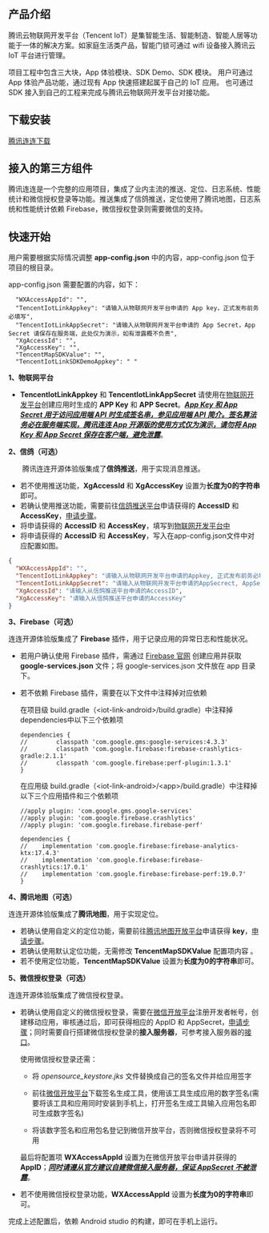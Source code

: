 ## 产品介绍

腾讯云物联网开发平台（Tencent IoT）是集智能生活、智能制造、智能人居等功能于一体的解决方案。如家庭生活类产品，智能门锁可通过 wifi 设备接入腾讯云 IoT 平台进行管理。

项目工程中包含三大块，App 体验模块、SDK Demo、SDK 模块。 用户可通过 App 体验产品功能，通过现有 App 快速搭建起属于自己的 IoT 应用。 也可通过 SDK 接入到自己的工程来完成与腾讯云物联网开发平台对接功能。

## 下载安装

[腾讯连连下载](https://github.com/tencentyun/iot-link-android/wiki/下载安装)

## 接入的第三方组件

腾讯连连是一个完整的应用项目，集成了业内主流的推送、定位、日志系统、性能统计和微信授权登录等功能。推送集成了信鸽推送，定位使用了腾讯地图，日志系统和性能统计依赖 Firebase，微信授权登录则需要微信的支持。

## 快速开始

用户需要根据实际情况调整 **app-config.json** 中的内容，app-config.json 位于项目的根目录。

app-config.json 需要配置的内容，如下：

```
  "WXAccessAppId": "",
  "TencentIotLinkAppkey": "请输入从物联网开发平台申请的 App key，正式发布前务必填写",
  "TencentIotLinkAppSecret": "请输入从物联网开发平台申请的 App Secret，App Secret 请保存在服务端，此处仅为演示，如有泄露概不负责",
  "XgAccessId": "",
  "XgAccessKey": "",
  "TencentMapSDKValue": "",
  "TencentIotLinkSDKDemoAppkey": " "
````

**1、物联网平台**

* **TencentIotLinkAppkey** 和 **TencentIotLinkAppSecret** 请使用在[物联网开发平台](https://cloud.tencent.com/product/iotexplorer)创建应用时生成的 **APP Key** 和 **APP Secret**。<u>***App Key 和 App Secret 用于访问应用端 API 时生成签名串，参见[应用端 API 简介](https://cloud.tencent.com/document/product/1081/40773)。签名算法务必在服务端实现，腾讯连连 App 开源版的使用方式仅为演示，请勿将 App Key 和 App Secret 保存在客户端，避免泄露***</u>。

**2、信鸽（可选）**

&emsp;&emsp;腾讯连连开源体验版集成了**信鸽推送**，用于实现消息推送。

* 若不使用推送功能，**XgAccessId** 和 **XgAccessKey**  设置为**长度为0的字符串**即可。
* 若确认使用推送功能，需要前往[信鸽推送平台](https://cloud.tencent.com/product/tpns?fromSource=gwzcw.2454256.2454256.2454256&utm_medium=cpc&utm_id=gwzcw.2454256.2454256.2454256)申请获得的 **AccessID** 和 **AccessKey**，[申请步骤](https://cloud.tencent.com/product/tpns/getting-started)。
*  将申请获得的 **AccessID** 和 **AccessKey**，填写到[物联网开发平台中](https://console.cloud.tencent.com/iotexplorer/project/prj-hwcjnzaa/app/list)
*  将申请获得的 **AccessID** 和 **AccessKey**，写入在app-config.json文件中对应配置如图。

```json
{
  "WXAccessAppId": "",
  "TencentIotLinkAppkey": "请输入从物联网开发平台申请的Appkey, 正式发布前务必填写",
  "TencentIotLinkAppSecret": "请输入从物联网开发平台申请的AppSecrect, AppSecrect请保存在服务端，此处仅为演示，如有泄露概不负责",
  "XgAccessId": "请输入从信鸽推送平台申请的AccessID",
  "XgAccessKey": "请输入从信鸽推送平台申请的AccessKey"
}
```

**3、Firebase（可选）**

连连开源体验版集成了 **Firebase** 插件，用于记录应用的异常日志和性能状况。

* 若用户确认使用 Firebase 插件，需通过 [Firebase 官网](https://firebase.google.cn/?hl=zh-cn) 创建应用并获取 **google-services.json** 文件；将 google-services.json 文件放在 app 目录下。
* 若不依赖 Firebase 插件，需要在以下文件中注释掉对应依赖
  
  在项目级 build.gradle（&lt;iot-link-android&gt;/build.gradle）中注释掉dependencies中以下三个依赖项
  
  ```
  dependencies {
  //        classpath 'com.google.gms:google-services:4.3.3'
  //        classpath 'com.google.firebase:firebase-crashlytics-gradle:2.1.1'
  //        classpath 'com.google.firebase:perf-plugin:1.3.1'
  }
  ```
  
  在应用级 build.gradle（&lt;iot-link-android&gt;/&lt;app&gt;/build.gradle）中注释掉以下三个应用插件和三个依赖项
  
  ```
  //apply plugin: 'com.google.gms.google-services'
  //apply plugin: 'com.google.firebase.crashlytics'
  //apply plugin: 'com.google.firebase.firebase-perf'
  
  dependencies {
  //    implementation 'com.google.firebase:firebase-analytics-ktx:17.4.3'
  //    implementation 'com.google.firebase:firebase-crashlytics:17.0.1'
  //    implementation 'com.google.firebase:firebase-perf:19.0.7'
  }
  ```

**4、腾讯地图（可选）**

连连开源体验版集成了**腾讯地图**，用于实现定位。

* 若确认使用自定义的定位功能，需要前往[腾讯地图开放平台](https://lbs.qq.com/)申请获得 **key**，[申请步骤](https://lbs.qq.com/mobile/androidLocationSDK/androidGeoGuide/androidGeoCreat)。
* 若确认使用默认定位功能，无需修改 **TencentMapSDKValue** 配置项内容 。
* 若不使用定位功能，**TencentMapSDKValue** 设置为**长度为0的字符串**即可。

**5、微信授权登录（可选）**

连连开源体验版集成了微信授权登录。

* 若确认使用自定义的微信授权登录，需要在[微信开放平台](https://open.weixin.qq.com/)注册开发者帐号，创建移动应用，审核通过后，即可获得相应的 AppID 和 AppSecret，[申请步骤](https://developers.weixin.qq.com/doc/oplatform/Mobile_App/WeChat_Login/Development_Guide.html)；同时需要自行搭建微信授权登录的**接入服务器**，可参考接入服务器的[接口](https://cloud.tencent.com/document/product/1081/40781)。
  
  使用微信授权登录还需：
  
  - 将 *opensource_keystore.jks* 文件替换成自己的签名文件并给应用签字
  - 前往[微信开放平台](https://developers.weixin.qq.com/doc/oplatform/Downloads/Android_Resource.html)下载签名生成工具，使用该工具生成应用的数字签名(需要将该工具和应用同时安装到手机上，打开签名生成工具输入应用包名即可生成数字签名)
    
  - 将该数字签名和应用包名登记到微信开放平台，否则微信授权登录将不可用
  
  最后将配置项 **WXAccessAppId** 设置为在微信开放平台申请并获得的 **AppID**；***<u>同时请遵从官方建议自建微信接入服务器，保证 AppSecret 不被泄露</u>***。
* 若不使用微信授权登录功能，**WXAccessAppId** 设置为**长度为0的字符串**即可。

完成上述配置后，依赖 Android studio 的构建，即可在手机上运行。


